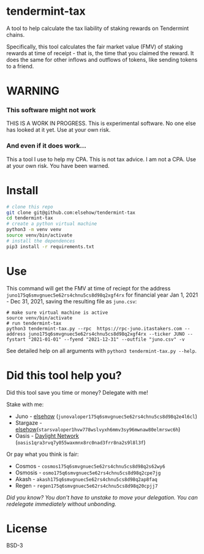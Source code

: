 # tendermint-tax

A tool to help calculate the tax liability of staking rewards on Tendermint chains.

Specifically, this tool calculates the fair market value (FMV) of staking
rewards at time of receipt - that is, the time that you claimed the reward. It
does the same for other inflows and outflows of tokens, like sending tokens to a
friend.

# WARNING

### This software might not work

THIS IS A WORK IN PROGRESS. This is experimental software. No one else has looked at it yet. Use at your own risk.

### And even if it does work...

This a tool I use to help my CPA.
This is not tax advice. I am not a CPA.
Use at your own risk.
You have been warned.

# Install

``` sh
# clone this repo
git clone git@github.com:elsehow/tendermint-tax
cd tendermint-tax
# create a python virtual machine
python3 -m venv venv
source venv/bin/activate
# install the dependences
pip3 install -r requirements.txt
```

# Use

This command will get the FMV at time of reciept for
the address `juno175q6smvgnuec5e62rs4chnu5cs8d98q2xgf4rx`
for financial year Jan 1, 2021 - Dec 31, 2021, saving the resulting file as `juno.csv`:

```
# make sure virtual machine is active
source venv/bin/activate
# run tendermint-tax
python3 tendermint-tax.py --rpc  https://rpc-juno.itastakers.com --address juno175q6smvgnuec5e62rs4chnu5cs8d98q2xgf4rx --ticker JUNO --fystart "2021-01-01" --fyend "2021-12-31" --outfile "juno.csv" -v
```

See detailed help on all arguments with `python3 tendermint-tax.py --help`.

# Did this tool help you?

Did this tool save you time or money? Delegate with me!

Stake with me:

- Juno -  [elsehow](https://www.mintscan.io/juno/validators/junovaloper175q6smvgnuec5e62rs4chnu5cs8d98q2e4l6cl) (`junovaloper175q6smvgnuec5e62rs4chnu5cs8d98q2e4l6cl`)
- Stargaze - [elsehow](https://www.mintscan.io/stargaze/validators/starsvaloper1hvw778wslvyxh6mmv3sy96mwnaw80elmrswc6h)(`starsvaloper1hvw778wslvyxh6mmv3sy96mwnaw80elmrswc6h`)
- Oasis - [Daylight Network](https://www.oasisscan.com/validators/detail/oasis1qra3rvq7y055waxmnx8rc0nad3frr8na2s9l8l3f) (`oasis1qra3rvq7y055waxmnx8rc0nad3frr8na2s9l8l3f`)

Or pay what you think is fair:

- Cosmos - `cosmos175q6smvgnuec5e62rs4chnu5cs8d98q2s62wy6`
- Osmosis - `osmo175q6smvgnuec5e62rs4chnu5cs8d98q2cpe7jg`
- Akash -  `akash175q6smvgnuec5e62rs4chnu5cs8d98q2ap8faq`
- Regen - `regen175q6smvgnuec5e62rs4chnu5cs8d98q20cpjj7`

*Did you know? You don't have to unstake to move your delegation. You can redelegate immediately without unbonding.*

# License

BSD-3
